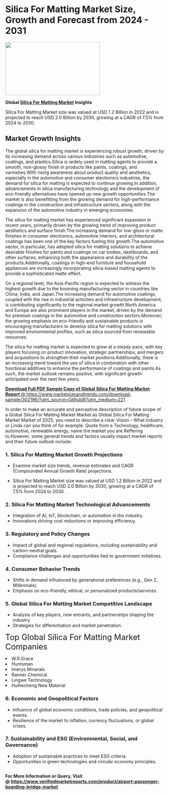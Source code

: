 <H1>Silica For Matting Market Size, Growth and Forecast from 2024 - 2031</H1><img class="aligncenter size-medium wp-image-584254" src="https://thirdeyenews.in/wp-content/uploads/2024/09/Global-Market-Research-300x168.jpeg" alt="" width="300" height="168" /><p><strong>Global&nbsp;<a href="https://www.marketsizeandtrends.com/download-sample/302196/?utm_source=Github8j?utm_medium=221">Silica For Matting Market</a> Insights</strong></p><p>Silica For Matting Market size was valued at USD 1.2 Billion in 2022 and is projected to reach USD 2.0 Billion by 2030, growing at a CAGR of 7.5% from 2024 to 2030.</p><p><h2>Market Growth Insights</h2> <p>The global silica for matting market is experiencing robust growth, driven by its increasing demand across various industries such as automotive, coatings, and plastics.Silica is widely used in matting agents to provide a smooth, non-glossy finish in products like paints, coatings, and varnishes.With rising awareness about product quality and aesthetics, especially in the automotive and consumer electronics industries, the demand for silica for matting is expected to continue growing.In addition, advancements in silica manufacturing technology and the development of eco-friendly alternatives have opened up new growth opportunities.The market is also benefitting from the growing demand for high-performance coatings in the construction and infrastructure sectors, along with the expansion of the automotive industry in emerging economies.</p> <p><a href="#"></a></p> <p>The silica for matting market has experienced significant expansion in recent years, primarily driven by the growing trend of improving product aesthetics and surface finish.The increasing demand for low-gloss or matte finishes in consumer electronics, automotive interiors, and architectural coatings has been one of the key factors fueling this growth.The automotive sector, in particular, has adopted silica for matting solutions to achieve desirable finishes for paints and coatings on car bodies, dashboards, and other surfaces, enhancing both the appearance and durability of the products.Additionally, coatings in high-end furniture and household appliances are increasingly incorporating silica-based matting agents to provide a sophisticated matte effect.</p> <p>On a regional level, the Asia-Pacific region is expected to witness the highest growth due to the booming manufacturing sector in countries like China, India, and Japan.The increasing demand for automotive coatings, coupled with the rise in industrial activities and infrastructure development, is contributing significantly to the regional market growth.North America and Europe are also prominent players in the market, driven by the demand for premium coatings in the automotive and construction sectors.Moreover, the growing emphasis on eco-friendly and sustainable products is encouraging manufacturers to develop silica for matting solutions with improved environmental profiles, such as silica sourced from renewable resources.</p> <p>The silica for matting market is expected to grow at a steady pace, with key players focusing on product innovation, strategic partnerships, and mergers and acquisitions to strengthen their market positions.Additionally, there is an increasing trend toward the use of silica in combination with other functional additives to enhance the performance of coatings and paints.As such, the market outlook remains positive, with significant growth anticipated over the next few years.</p> <p><a href="#"></p><p><span class=""><strong>Download Full PDF Sample Copy of Global Silica For Matting Market Report</strong> @ <a href="https://www.marketsizeandtrends.com/download-sample/302196/?utm_source=Github8j?utm_medium=221" target="_blank">https://www.marketsizeandtrends.com/download-sample/302196/?utm_source=Github8j?utm_medium=221</a></span></p><p>In order to make an accurate and perceptive description of future scope of a Global&nbsp;Silica For Matting Market Market as Global&nbsp;Silica For Matting Market Market of 2025, you need to describe a clear Vision &ndash; What Industry or Linda can you think of for example: Quote from a Technology, healthcare, automotive, renewable energy, name the market you are Reffering to.However, some general trends and factors usually impact market reports and their future outlook include:</p><h3>1.&nbsp;<strong>Silica For Matting Market Growth Projections</strong></h3><ul><li>Examine market size trends, revenue estimates and CAGR (Compounded Annual Growth Rate) projections.</li><li><p>Silica For Matting Market size was valued at USD 1.2 Billion in 2022 and is projected to reach USD 2.0 Billion by 2030, growing at a CAGR of 7.5% from 2024 to 2030.</p></li></ul><h3>2.&nbsp;<strong>Silica For Matting Market Technological Advancements</strong></h3><ul><li>Integration of AI, IoT, blockchain, or automation in the industry.</li><li>Innovations driving cost reductions or improving efficiency.</li></ul><h3>3.&nbsp;<strong>Regulatory and Policy Changes</strong></h3><ul><li>Impact of global and regional regulations, including sustainability and carbon-neutral goals.</li><li>Compliance challenges and opportunities tied to government initiatives.</li></ul><h3>4.&nbsp;<strong>Consumer Behavior Trends</strong></h3><ul><li>Shifts in demand influenced by generational preferences (e.g., Gen Z, Millennials).</li><li>Emphasis on eco-friendly, ethical, or personalized products/services.</li></ul><h3>5.&nbsp;<strong>Global Silica For Matting Market Competitive Landscape</strong></h3><ul><li>Analysis of key players, new entrants, and partnerships shaping the industry.</li><li>Strategies for differentiation and market penetration.</li></ul><p data-pm-slice="1 1 []"><span style="color: inherit; font-family: inherit; font-size: 25px;">Top Global Silica For Matting Market Companies</span></p><div class="" data-test-id=""><p><li>W.R.Grace</li><li> Huntsman</li><li> Imerys Minerals</li><li> Banner Chemical</li><li> Lingwe Technology</li><li> Huihecheng New Material</li></p></div><h3>6.&nbsp;<strong>Economic and Geopolitical Factors</strong></h3><ul><li>Influence of global economic conditions, trade policies, and geopolitical events.</li><li>Resilience of the market to inflation, currency fluctuations, or global crises.</li></ul><h3>7.&nbsp;<strong>Sustainability and ESG (Environmental, Social, and Governance)</strong></h3><ul><li>Adoption of sustainable practices to meet ESG criteria.</li><li>Opportunities in green technologies and circular economy principles.</li></ul><h2><strong style="font-size: 14px;">For More Information or Query, Visit @&nbsp;</strong><a style="background-color: #ffffff; font-size: 14px;" href="https://www.marketsizeandtrends.com/report/silica-for-matting-market/" target="_blank">https://www.verifiedmarketreports.com/product/airport-passenger-boarding-bridge-market</a></h2>